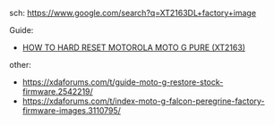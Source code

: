 sch: https://www.google.com/search?q=XT2163DL+factory+image

Guide:
- [HOW TO HARD RESET MOTOROLA MOTO G PURE (XT2163)](https://youtu.be/11slk3f1EpQ)


other:
- https://xdaforums.com/t/guide-moto-g-restore-stock-firmware.2542219/
- https://xdaforums.com/t/index-moto-g-falcon-peregrine-factory-firmware-images.3110795/
